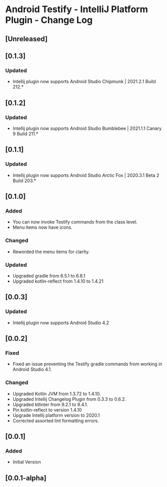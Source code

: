 # Android Testify - IntelliJ Platform Plugin - Change Log

## [Unreleased]

## [0.1.3]

### Updated

- Intellij plugin now supports Android Studio Chipmunk | 2021.2.1
  Build 212.*

## [0.1.2]

### Updated

- Intellij plugin now supports Android Studio Bumblebee | 2021.1.1 Canary 9
  Build 211.*

## [0.1.1]

### Updated

- Intellij plugin now supports Android Studio Arctic Fox | 2020.3.1 Beta 2
  Build 203.*

## [0.1.0]

### Added

- You can now invoke Testify commands from the class level.
- Menu items now have icons.

### Changed

- Reworded the menu items for clarity.

### Updated

- Upgraded gradle from 6.5.1 to 6.8.1
- Upgraded kotlin-reflect from 1.4.10 to 1.4.21

## [0.0.3]

### Updated

- Intellij plugin now supports Android Studio 4.2

## [0.0.2]

### Fixed

- Fixed an issue preventing the Testify gradle commands from working in Android Studio 4.1.

### Changed

- Upgraded Kotlin JVM from 1.3.72 to 1.4.10.
- Upgraded Intellij Changelog Plugin from 0.3.3 to 0.6.2.
- Upgraded ktlinter from 9.2.1 to 9.4.1.
- Pin kotlin-reflect to version 1.4.10
- Upgrade Intellij platform version to 2020.1
- Corrected assorted lint formatting errors.

## [0.0.1]

### Added

- Initial Version

## [0.0.1-alpha]

